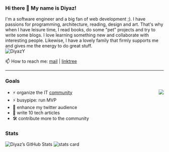 ### Hi there 👋 My name is Diyaz!
I'm a software engineer and a big fan of web development ;). I have passions for programming, architecture, reading, design and art. That's why when I have leisure time, I read books, do some "pet" projects and try to write some blogs. I love learning something new and collaborate with interesting people. Likewise, I have a lovely family that firmly supports me and gives me the energy to do great stuff.  
![DiyazY](https://komarev.com/ghpvc/?username=DiyazY&label=Profile%20views&color=0e75b6&style=flat)
<!-- <img src="https://komarev.com/ghpvc/?username=DiyazY&label=Profile%20views&color=0e75b6&style=flat" alt="DiyazY" />   -->

📫 How to reach me: [mail](mailto:diyaz.yakubov@gmail.com) | [linktree](https://linktr.ee/diyaz)  

--- 

### Goals
<img align="right" src="https://github-readme-stats.vercel.app/api/top-langs/?username=diyazy&layout=compact&langs_count=10)](https://github.com/diyazy"/>
<ul align="left">
  <li>⚡ organize the IT <a href="https://dotnetfin.com/">community</a></li>
  <li>⚡ busypipe: run MVP</li>
  <li>💬 enhance my twitter audience</li>
  <li>📝 write 10 tech articles</li>
  <li>🛠 contribute more to the community</li>
 </ul>

### Stats
<img alt="Diyaz’s GitHub Stats" src="https://github-readme-stats.vercel.app/api?username=DiyazY&show_icons=true&hide-border=true"/>
<img alt="stats card" src="https://github-readme-streak-stats.herokuapp.com/?user=DiyazY">  

<!-- ### Some achievements
- gave my first public speech ([link](https://twitter.com/diyaz44916930/status/1205499081944109062?ref_src=twsrc%5Etfw)) -->

<!-- ### 📫 Contacts

[<img align="left" alt="email" width="22px" src="https://raw.githubusercontent.com/iconic/open-iconic/master/svg/envelope-closed.svg" />][mail]
[<img align="left" alt="LinkedIn" width="22px" src="https://cdn.jsdelivr.net/npm/simple-icons@v3/icons/linkedin.svg" />][linkedin]
[<img align="left" alt="Twitter" width="22px" src="https://cdn.jsdelivr.net/npm/simple-icons@v3/icons/twitter.svg" />][twitter]

[mail]: mailto:diyaz.yakubov@gmail.com
[linkedin]: https://www.linkedin.com/in/diyaz-y-4ba636116/
[twitter]: https://twitter.com/diyaz44916930   -->
